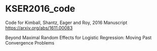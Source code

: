 # KSER2016_code
Code for Kimball, Shantz, Eager and Roy, 2016 Manuscript 
https://arxiv.org/abs/1611.00083

Beyond Maximal Random Effects for Logistic Regression: Moving Past Convergence Problems

